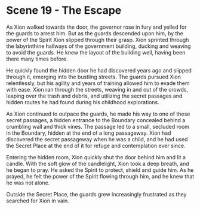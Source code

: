 # Scene 19 - The Escape

As Xion walked towards the door, the governor rose in fury and yelled for the guards to arrest him. But as the guards descended upon him, by the power of the Spirit Xion slipped through their grasp. Xion sprinted through the labyrinthine hallways of the government building, ducking and weaving to avoid the guards. He knew the layout of the building well, having been there many times before. 

He quickly found the hidden door he had discovered years ago and slipped through it, emerging into the bustling streets. The guards pursued Xion relentlessly, but his agility and years of training allowed him to evade them with ease. Xion ran through the streets, weaving in and out of the crowds, leaping over the trash and debris, and utilizing the secret passages and hidden routes he had found during his childhood explorations.  

As Xion continued to outpace the guards, he made his way to one of these secret passages, a hidden entrance to the Boundary concealed behind a crumbling wall and thick vines. The passage led to a small, secluded room in the Boundary, hidden at the end of a long passageway. Xion had discovered the secret passageway when he was a child, and he had used the Secret Place at the end of it for refuge and contemplation ever since.

Entering the hidden room, Xion quickly shut the door behind him and lit a candle. With the soft glow of the candlelight, Xion took a deep breath, and he began to pray. He asked the Spirit to protect, shield and guide him. As he prayed, he felt the power of the Spirit flowing through him, and he knew that he was not alone.   

Outside the Secret Place, the guards grew increasingly frustrated as they searched for Xion in vain. 
